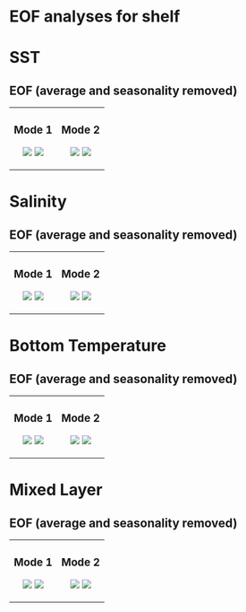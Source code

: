EOF analyses for shelf
================

# SST

## EOF (average and seasonality removed)

<div>

<table>
<colgroup>
<col style="width: 50%" />
<col style="width: 50%" />
</colgroup>
<tbody>
<tr class="odd">
<td style="text-align: center;"><div width="50.0%"
data-layout-align="center">
<h3 id="mode-1">Mode 1</h3>
<p><img
src="images/500m_Figs/MonthlyAvg_sst_mode1_deseason_shelf_500.png" />
<img
src="images/500m_Figs/MonthlyAvg_sst_temporal_mode1_season_shelf_500.png" /></p>
</div></td>
<td style="text-align: center;"><div width="50.0%"
data-layout-align="center">
<h3 id="mode-2">Mode 2</h3>
<p><img
src="images/500m_Figs/MonthlyAvg_sst_mode2_deseason_shelf_500.png" />
<img
src="images/500m_Figs/MonthlyAvg_sst_temporal_mode2_season_shelf_500.png" /></p>
</div></td>
</tr>
</tbody>
</table>

</div>

# Salinity

## EOF (average and seasonality removed)

<div>

<table>
<colgroup>
<col style="width: 50%" />
<col style="width: 50%" />
</colgroup>
<tbody>
<tr class="odd">
<td style="text-align: center;"><div width="50.0%"
data-layout-align="center">
<h3 id="mode-1-1">Mode 1</h3>
<p><img
src="images/500m_Figs/MonthlyAvg_Salinity_mode1_deseason_shelf_500.png" />
<img
src="images/500m_Figs/MonthlyAvg_Salinity_temporal_mode1_season_shelf_500.png" /></p>
</div></td>
<td style="text-align: center;"><div width="50.0%"
data-layout-align="center">
<h3 id="mode-2-1">Mode 2</h3>
<p><img
src="images/500m_Figs/MonthlyAvg_Salinity_mode2_deseason_shelf_500.png" />
<img
src="images/500m_Figs/MonthlyAvg_Salinity_temporal_mode2_season_shelf_500.png" /></p>
</div></td>
</tr>
</tbody>
</table>

</div>

# Bottom Temperature

## EOF (average and seasonality removed)

<div>

<table>
<colgroup>
<col style="width: 50%" />
<col style="width: 50%" />
</colgroup>
<tbody>
<tr class="odd">
<td style="text-align: center;"><div width="50.0%"
data-layout-align="center">
<h3 id="mode-1-2">Mode 1</h3>
<p><img
src="images/500m_Figs/MonthlyAvg_bottomT_mode1_deseason_shelf_500.png" />
<img
src="images/500m_Figs/MonthlyAvg_bottomT_temporal_mode1_season_shelf_500.png" /></p>
</div></td>
<td style="text-align: center;"><div width="50.0%"
data-layout-align="center">
<h3 id="mode-2-2">Mode 2</h3>
<p><img
src="images/500m_Figs/MonthlyAvg_bottomT_mode2_deseason_shelf_500.png" />
<img
src="images/500m_Figs/MonthlyAvg_bottomT_temporal_mode2_season_shelf_500.png" /></p>
</div></td>
</tr>
</tbody>
</table>

</div>

# Mixed Layer

## EOF (average and seasonality removed)

<div>

<table>
<colgroup>
<col style="width: 50%" />
<col style="width: 50%" />
</colgroup>
<tbody>
<tr class="odd">
<td style="text-align: center;"><div width="50.0%"
data-layout-align="center">
<h3 id="mode-1-3">Mode 1</h3>
<p><img
src="images/500m_Figs/MonthlyAvg_mixedlayer_mode1_deseason_shelf_500.png" />
<img
src="images/500m_Figs/MonthlyAvg_mixedlayer_temporal_mode1_season_shelf_500.png" /></p>
</div></td>
<td style="text-align: center;"><div width="50.0%"
data-layout-align="center">
<h3 id="mode-2-3">Mode 2</h3>
<p><img
src="images/500m_Figs/MonthlyAvg_mixedlayer_mode2_deseason_shelf_500.png" />
<img
src="images/500m_Figs/MonthlyAvg_mixedlayer_temporal_mode2_season_shelf_500.png" /></p>
</div></td>
</tr>
</tbody>
</table>

</div>
